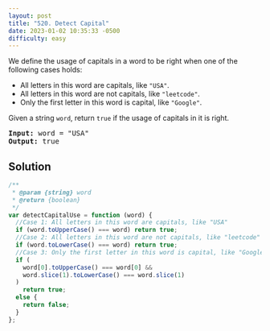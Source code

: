 ```yaml
---
layout: post
title: "520. Detect Capital"
date: 2023-01-02 10:35:33 -0500
difficulty: easy
---
```


We define the usage of capitals in a word to be right when one of the following cases holds:

- All letters in this word are capitals, like `"USA"`.
- All letters in this word are not capitals, like `"leetcode"`.
- Only the first letter in this word is capital, like `"Google"`.

Given a string `word`, return `true` if the usage of capitals in it is right.

<pre><strong>Input:</strong> word = "USA"
<strong>Output:</strong> true
</pre>

## Solution

```javascript
/**
 * @param {string} word
 * @return {boolean}
 */
var detectCapitalUse = function (word) {
  //Case 1: All letters in this word are capitals, like "USA"
  if (word.toUpperCase() === word) return true;
  //Case 2: All letters in this word are not capitals, like "leetcode"
  if (word.toLowerCase() === word) return true;
  //Case 3: Only the first letter in this word is capital, like "Google"
  if (
    word[0].toUpperCase() === word[0] &&
    word.slice(1).toLowerCase() === word.slice(1)
  )
    return true;
  else {
    return false;
  }
};
```
